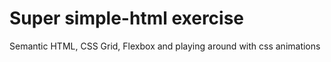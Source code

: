 # Super simple-html exercise
 Semantic HTML, CSS Grid, Flexbox and playing around with css animations
